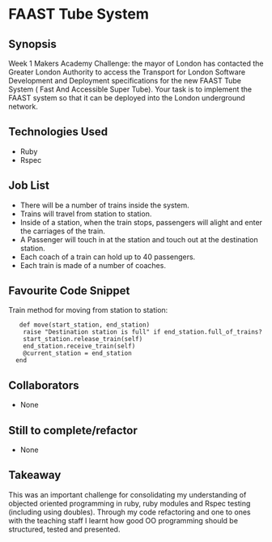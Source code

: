 FAAST Tube System
=======================

## Synopsis

Week 1 Makers Academy Challenge: the mayor of London has contacted the Greater London Authority to access the Transport for London Software Development and Deployment specifications for the new FAAST Tube System ( Fast And Accessible Super Tube). Your task is to implement the FAAST system so that it can be deployed into the London underground network.

## Technologies Used

- Ruby
- Rspec

## Job List

- There will be a number of trains inside the system.
- Trains will travel from station to station.
- Inside of a station, when the train stops, passengers will alight and enter the carriages of the train.
- A Passenger will touch in at the station and touch out at the destination station.
- Each coach of a train can hold up to 40 passengers.
- Each train is made of a number of coaches.

## Favourite Code Snippet

Train method for moving from station to station:

~~~
   def move(start_station, end_station)
    raise "Destination station is full" if end_station.full_of_trains?
    start_station.release_train(self)
    end_station.receive_train(self)
    @current_station = end_station
  end
~~~

## Collaborators

- None

## Still to complete/refactor

- None

## Takeaway

This was an important challenge for consolidating my understanding of objected oriented programming in ruby, ruby modules and Rspec testing (including using doubles). Through my code refactoring and one to ones with the teaching staff I learnt how good OO programming should be structured, tested and presented.